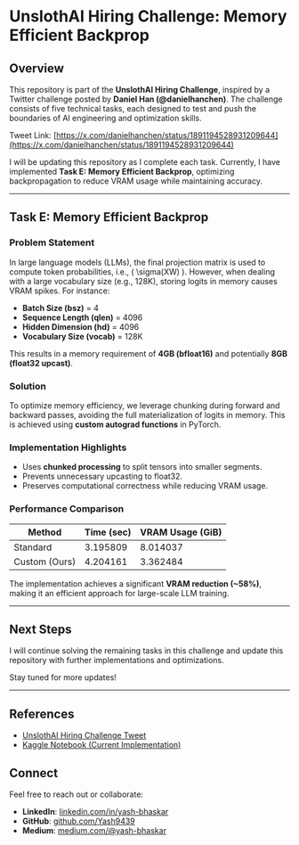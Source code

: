 # UnslothAI Hiring Challenge: Memory Efficient Backprop

## Overview
This repository is part of the **UnslothAI Hiring Challenge**, inspired by a Twitter challenge posted by **Daniel Han (@danielhanchen)**. The challenge consists of five technical tasks, each designed to test and push the boundaries of AI engineering and optimization skills.

Tweet Link: [https://x.com/danielhanchen/status/1891194528931209644](https://x.com/danielhanchen/status/1891194528931209644)

I will be updating this repository as I complete each task. Currently, I have implemented **Task E: Memory Efficient Backprop**, optimizing backpropagation to reduce VRAM usage while maintaining accuracy.

---

## Task E: Memory Efficient Backprop
### Problem Statement
In large language models (LLMs), the final projection matrix is used to compute token probabilities, i.e., \( \sigma(XW) \). However, when dealing with a large vocabulary size (e.g., 128K), storing logits in memory causes VRAM spikes. For instance:

- **Batch Size (bsz)** = 4
- **Sequence Length (qlen)** = 4096
- **Hidden Dimension (hd)** = 4096
- **Vocabulary Size (vocab)** = 128K

This results in a memory requirement of **4GB (bfloat16)** and potentially **8GB (float32 upcast)**.

### Solution
To optimize memory efficiency, we leverage chunking during forward and backward passes, avoiding the full materialization of logits in memory. This is achieved using **custom autograd functions** in PyTorch.

### Implementation Highlights
- Uses **chunked processing** to split tensors into smaller segments.
- Prevents unnecessary upcasting to float32.
- Preserves computational correctness while reducing VRAM usage.

### Performance Comparison
| Method          | Time (sec) | VRAM Usage (GiB) |
|----------------|-----------|------------------|
| Standard       | 3.195809  | 8.014037        |
| Custom (Ours)  | 4.204161  | 3.362484        |

The implementation achieves a significant **VRAM reduction (~58%)**, making it an efficient approach for large-scale LLM training.

---

## Next Steps
I will continue solving the remaining tasks in this challenge and update this repository with further implementations and optimizations.

Stay tuned for more updates!

---

## References
- [UnslothAI Hiring Challenge Tweet](https://x.com/danielhanchen/status/1891194528931209644)
- [Kaggle Notebook (Current Implementation)](https://www.kaggle.com/code/yash9439/unsloth-taske)

## Connect
Feel free to reach out or collaborate:
- **LinkedIn**: [linkedin.com/in/yash-bhaskar](https://www.linkedin.com/in/yash-bhaskar)
- **GitHub**: [github.com/Yash9439](https://github.com/Yash9439)
- **Medium**: [medium.com/@yash-bhaskar](https://medium.com/@yash-bhaskar)

